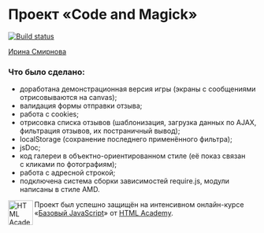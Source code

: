 # Проект «Code and Magick»

[![Build status][travis-image]][travis-url]

[Ирина Смирнова](https://htmlacademy.ru/profile/id38472)

### Что было сделано:
* доработана демонстрационная версия игры (экраны с&nbsp;сообщениями отрисовываются на&nbsp;canvas);
* валидация формы отправки отзыва;
* работа с&nbsp;cookies;
* отрисовка списка отзывов (шаблонизация, загрузка данных по&nbsp;AJAX, фильтрация отзывов, их&nbsp;постраничный вывод);
* localStorage (сохранение последнего применённого фильтра);
* jsDoc;
* код галереи в&nbsp;объектно-ориентированном стиле (её&nbsp;показ связан с&nbsp;кликами по&nbsp;фотографиям);
* работа с&nbsp;адресной строкой;
* подключена система сборки зависимостей require.js, модули написаны в&nbsp;стиле AMD.


<a href="https://htmlacademy.ru/js_intensive"><img align="left" width="50" height="50" title="HTML Academy" src="https://up.htmlacademy.ru/static/img/intensive/javascript/logo-for-github.svg"></a>

Проект был успешно защищён на интенсивном онлайн-курсе «[Базовый JavaScript](https://htmlacademy.ru/js_intensive)» от [HTML Academy](https://htmlacademy.ru).

[travis-image]: https://travis-ci.org/js-htmlacademy/38472-code-and-magick.svg?branch=master
[travis-url]: https://travis-ci.org/js-htmlacademy/38472-code-and-magick
